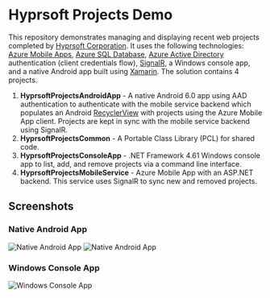 # Hyprsoft Projects Demo

This repository demonstrates managing and displaying recent web projects completed by [Hyprsoft Corporation](http://www.hyprsoft.com/). It uses the following technologies: [Azure Mobile Apps](https://azure.microsoft.com/en-us/services/app-service/mobile/), [Azure SQL Database](https://azure.microsoft.com/en-us/services/sql-database/), [Azure Active Directory](https://www.microsoft.com/en-us/cloud-platform/azure-active-directory) authentication (client credentials flow), [SignalR](http://signalr.net/), a Windows console app, and a native Android app built using [Xamarin](https://www.xamarin.com/).  The solution contains 4 projects.

1. **HyprsoftProjectsAndroidApp** - A native Android 6.0 app using AAD authentication to authenticate with the mobile service backend which populates an Android [RecyclerView](https://developer.android.com/reference/android/support/v7/widget/RecyclerView.html) with projects using the Azure Mobile App client.  Projects are kept in sync with the mobile service backend using SignalR.
2. **HyprsoftProjectsCommon** - A Portable Class Library (PCL) for shared code.
3. **HyprsoftProjectsConsoleApp** - .NET Framework 4.61 Windows console app to list, add, and remove projects via a command line interface. 
4. **HyprsoftProjectsMobileService** - Azure Mobile App with an ASP.NET backend.  This service uses SignalR to sync new and removed projects.

## Screenshots

### Native Android App
![Native Android App](https://cdn.rawgit.com/hyprsoftcorp/HyprsoftProjectsDemo/master/Images/android.jpg "Native Android App")
![Native Android App](https://cdn.rawgit.com/hyprsoftcorp/HyprsoftProjectsDemo/master/Images/android_about.jpg "Native Android App")

### Windows Console App
![Windows Console App](https://cdn.rawgit.com/hyprsoftcorp/HyprsoftProjectsDemo/master/Images/console.jpg "Windows Console App")

